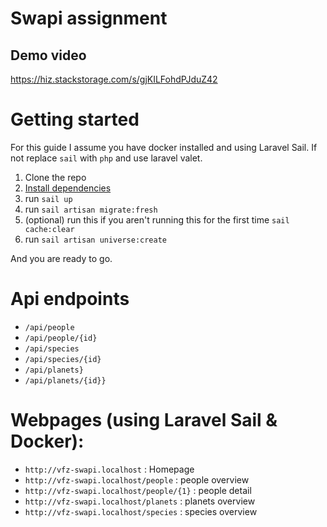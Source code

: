 # Swapi assignment

## Demo video
https://hiz.stackstorage.com/s/gjKILFohdPJduZ42

# Getting started

For this guide I assume you have docker installed and using Laravel Sail.
If not replace `sail` with `php` and use laravel valet.

1. Clone the repo
2. [Install dependencies](https://laravel.com/docs/9.x/sail#installing-composer-dependencies-for-existing-projects)
3. run `sail up`
4. run `sail artisan migrate:fresh`
5. (optional) run this if you aren't running this for the first time `sail cache:clear`
6. run `sail artisan universe:create`

And you are ready to go.

# Api endpoints
- `/api/people`
- `/api/people/{id}`
- `/api/species`
- `/api/species/{id}`
- `/api/planets}`
- `/api/planets/{id}}`


# Webpages (using Laravel Sail & Docker):

- `http://vfz-swapi.localhost` : Homepage
- `http://vfz-swapi.localhost/people` : people overview
- `http://vfz-swapi.localhost/people/{1}` : people detail
- `http://vfz-swapi.localhost/planets` : planets overview
- `http://vfz-swapi.localhost/species` : species overview
